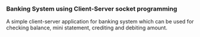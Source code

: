 ### Banking System using Client-Server socket programming

A simple client-server application for banking system which can be used for checking balance, mini statement, crediting and debiting amount.              
